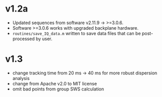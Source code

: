 # v1.2a
* Updated sequences from software v2.11.9 -> >=3.0.6.
* Software >=3.0.6 works with upgraded backplane hardware.
* `routines/save_IQ_data.m` written to save data files that can be
  post-processed by user.

# v1.3
* change tracking time from 20 ms -> 40 ms for more robust dispersion analysis
* change from Apache v2.0 to MIT license
* omit bad points from group SWS calculation
